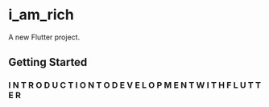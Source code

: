 # i_am_rich

A new Flutter project.

## Getting Started

### I N T R O D U C T I O N  T O  D E V E L O P M E N T W I T H  F L U T T E R
